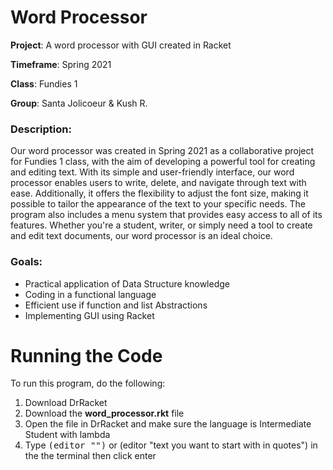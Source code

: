# Word Processor

**Project**: A word processor with GUI created in Racket  

**Timeframe**: Spring 2021  

**Class**: Fundies 1  

**Group**: Santa Jolicoeur & Kush R.  


### Description: 

Our word processor was created in Spring 2021 as a collaborative project for Fundies 1 class, with the aim of developing a powerful tool for creating and editing text. With its simple and user-friendly interface, our word processor enables users to write, delete, and navigate through text with ease. Additionally, it offers the flexibility to adjust the font size, making it possible to tailor the appearance of the text to your specific needs. The program also includes a menu system that provides easy access to all of its features. Whether you're a student, writer, or simply need a tool to create and edit text documents, our word processor is an ideal choice.

### Goals:
- Practical application of Data Structure knowledge 
- Coding in a functional language
- Efficient use if function and list Abstractions
- Implementing GUI using Racket


# Running the Code

To run this program, do the following:  
1. Download DrRacket 
2. Download the **word_processor.rkt** file
3. Open the file in DrRacket and make sure the language is Intermediate Student with lambda
4. Type   <tt>(editor "")</tt> or  (editor "text you want to start with in quotes") in the the terminal then click enter 
